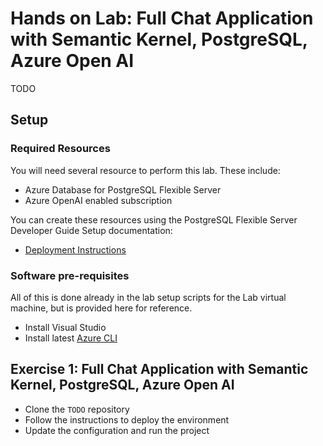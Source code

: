 # Hands on Lab: Full Chat Application with Semantic Kernel, PostgreSQL, Azure Open AI

TODO

## Setup

### Required Resources

You will need several resource to perform this lab.  These include:

- Azure Database for PostgreSQL Flexible Server
- Azure OpenAI enabled subscription

You can create these resources using the PostgreSQL Flexible Server Developer Guide Setup documentation:

- [Deployment Instructions](../../../11_03_Setup/00_Template_Deployment_Instructions.md)

### Software pre-requisites

All of this is done already in the lab setup scripts for the Lab virtual machine, but is provided here for reference.

- Install Visual Studio
- Install latest [Azure CLI](https://learn.microsoft.com/en-us/cli/azure/install-azure-cli-windows?tabs=powershell)

## Exercise 1: Full Chat Application with Semantic Kernel, PostgreSQL, Azure Open AI

- Clone the `TODO` repository
- Follow the instructions to deploy the environment
- Update the configuration and run the project